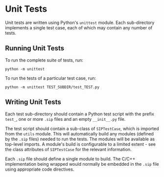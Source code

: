 # Unit Tests

Unit tests are written using Python's `unittest` module.  Each sub-directory
implements a single test case, each of which may contain any number of tests.


## Running Unit Tests

To run the complete suite of tests, run:

    python -m unittest

To run the tests of a particular test case, run:

    python -m unittest TEST_SUBDIR/test_TEST.py


## Writing Unit Tests

Each test sub-directory should contain a Python test script with the prefix
`test_`, one or more `.sip` files and an empty `__init__.py` file.

The test script should contain a sub-class of `SIPTestCase`, which is imported
from the `utils` module.  This will automatically build any modules (defined by
the `.sip` files) needed to run the tests.  The modules will be available as
top-level imports.  A module's build is configurable to a limited extent - see
the class attributes of `SIPTestCase` for the relevant information.

Each `.sip` file should define a single module to build.  The C/C++
implementation being wrapped would normally be embedded in the `.sip` file
using appropriate code directives.
